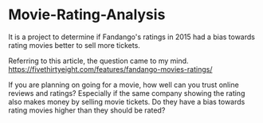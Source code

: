 # Movie-Rating-Analysis
It is a project to determine if Fandango's ratings in 2015 had a bias towards rating movies better to sell more tickets.

Referring to this article, the question came to my mind. https://fivethirtyeight.com/features/fandango-movies-ratings/

If you are planning on going for a movie, how well can you trust online reviews and ratings? Especially if the same company showing the rating also makes money by selling movie tickets. Do they have a bias towards rating movies higher than they should be rated?

